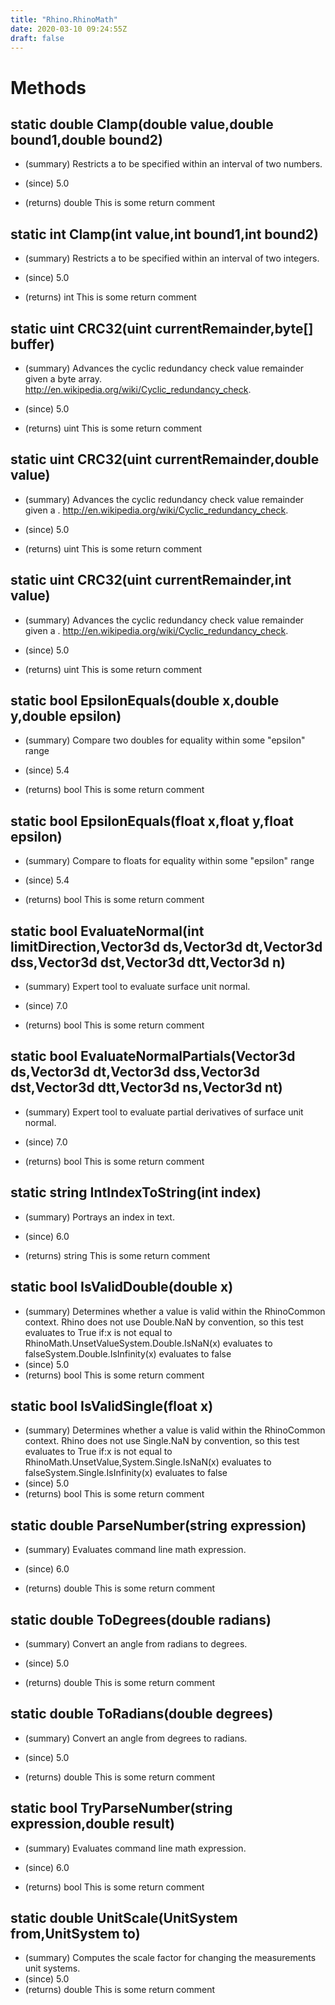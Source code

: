 ```yaml
---
title: "Rhino.RhinoMath"
date: 2020-03-10 09:24:55Z
draft: false
---
```


# Methods
## static double Clamp(double value,double bound1,double bound2)
- (summary) 
     Restricts a  to be specified within an interval of two numbers.
     
- (since) 5.0
- (returns) double This is some return comment
## static int Clamp(int value,int bound1,int bound2)
- (summary) 
     Restricts a  to be specified within an interval of two integers.
     
- (since) 5.0
- (returns) int This is some return comment
## static uint CRC32(uint currentRemainder,byte[] buffer)
- (summary) 
     Advances the cyclic redundancy check value remainder given a byte array.
     http://en.wikipedia.org/wiki/Cyclic_redundancy_check.
     
- (since) 5.0
- (returns) uint This is some return comment
## static uint CRC32(uint currentRemainder,double value)
- (summary) 
     Advances the cyclic redundancy check value remainder given a .
     http://en.wikipedia.org/wiki/Cyclic_redundancy_check.
     
- (since) 5.0
- (returns) uint This is some return comment
## static uint CRC32(uint currentRemainder,int value)
- (summary) 
     Advances the cyclic redundancy check value remainder given a .
     http://en.wikipedia.org/wiki/Cyclic_redundancy_check.
     
- (since) 5.0
- (returns) uint This is some return comment
## static bool EpsilonEquals(double x,double y,double epsilon)
- (summary) 
     Compare two doubles for equality within some "epsilon" range
     
- (since) 5.4
- (returns) bool This is some return comment
## static bool EpsilonEquals(float x,float y,float epsilon)
- (summary) 
     Compare to floats for equality within some "epsilon" range
     
- (since) 5.4
- (returns) bool This is some return comment
## static bool EvaluateNormal(int limitDirection,Vector3d ds,Vector3d dt,Vector3d dss,Vector3d dst,Vector3d dtt,Vector3d n)
- (summary) 
     Expert tool to evaluate surface unit normal.
     
- (since) 7.0
- (returns) bool This is some return comment
## static bool EvaluateNormalPartials(Vector3d ds,Vector3d dt,Vector3d dss,Vector3d dst,Vector3d dtt,Vector3d ns,Vector3d nt)
- (summary) 
     Expert tool to evaluate partial derivatives of surface unit normal.
     
- (since) 7.0
- (returns) bool This is some return comment
## static string IntIndexToString(int index)
- (summary) 
     Portrays an  index in text.
     
- (since) 6.0
- (returns) string This is some return comment
## static bool IsValidDouble(double x)
- (summary) 
     Determines whether a  value is valid within the RhinoCommon context.
     Rhino does not use Double.NaN by convention, so this test evaluates to True if:x is not equal to RhinoMath.UnsetValueSystem.Double.IsNaN(x) evaluates to falseSystem.Double.IsInfinity(x) evaluates to false
- (since) 5.0
- (returns) bool This is some return comment
## static bool IsValidSingle(float x)
- (summary) 
     Determines whether a  value is valid within the RhinoCommon context.
     Rhino does not use Single.NaN by convention, so this test evaluates to True if:x is not equal to RhinoMath.UnsetValue,System.Single.IsNaN(x) evaluates to falseSystem.Single.IsInfinity(x) evaluates to false
- (since) 5.0
- (returns) bool This is some return comment
## static double ParseNumber(string expression)
- (summary) 
     Evaluates command line math expression.  
     
- (since) 6.0
- (returns) double This is some return comment
## static double ToDegrees(double radians)
- (summary) 
     Convert an angle from radians to degrees.
     
- (since) 5.0
- (returns) double This is some return comment
## static double ToRadians(double degrees)
- (summary) 
     Convert an angle from degrees to radians.
     
- (since) 5.0
- (returns) double This is some return comment
## static bool TryParseNumber(string expression,double result)
- (summary) 
     Evaluates command line math expression.  
     
- (since) 6.0
- (returns) bool This is some return comment
## static double UnitScale(UnitSystem from,UnitSystem to)
- (summary) Computes the scale factor for changing the measurements unit systems.
- (since) 5.0
- (returns) double This is some return comment
